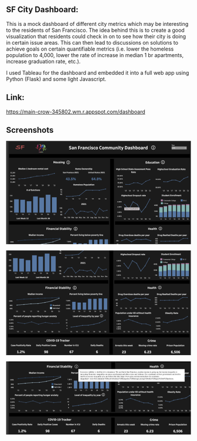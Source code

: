 ## SF City Dashboard:
This is a mock dashboard of different city metrics which may be interesting to the residents of San Francisco. The idea behind this is to create a good visualization that residents could check in on to see how their city is doing in certain issue areas. This can then lead to discussions on solutions to achieve goals on certain quantifiable metrics (i.e. lower the homeless population to 4,000, lower the rate of increase in median 1 br apartments, increase graduation rate, etc.).

I used Tableau for the dashboard and embedded it into a full web app using Python (Flask) and some light Javascript.

## Link:
https://main-crow-345802.wm.r.appspot.com/dashboard

## Screenshots

![](images/dashboard_1.png)

![](images/dashboard_2.png)

![](images/dashboard_3.png)

